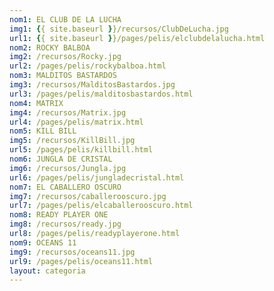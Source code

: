 ```yaml
---
nom1: EL CLUB DE LA LUCHA
img1: {{ site.baseurl }}/recursos/ClubDeLucha.jpg
url1: {{ site.baseurl }}/pages/pelis/elclubdelalucha.html
nom2: ROCKY BALBOA
img2: /recursos/Rocky.jpg
url2: /pages/pelis/rockybalboa.html
nom3: MALDITOS BASTARDOS
img3: /recursos/MalditosBastardos.jpg
url3: /pages/pelis/malditosbastardos.html
nom4: MATRIX
img4: /recursos/Matrix.jpg
url4: /pages/pelis/matrix.html
nom5: KILL BILL
img5: /recursos/KillBill.jpg
url5: /pages/pelis/killbill.html
nom6: JUNGLA DE CRISTAL
img6: /recursos/Jungla.jpg
url6: /pages/pelis/jungladecristal.html
nom7: EL CABALLERO OSCURO
img7: /recursos/caballerooscuro.jpg
url7: /pages/pelis/elcaballerooscuro.html
nom8: READY PLAYER ONE
img8: /recursos/ready.jpg
url8: /pages/pelis/readyplayerone.html
nom9: OCEANS 11
img9: /recursos/oceans11.jpg
url9: /pages/pelis/oceans11.html
layout: categoria
---
```

